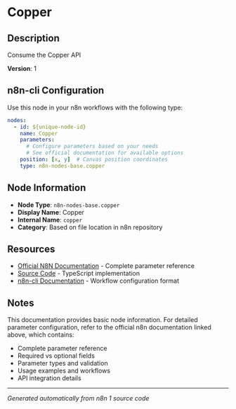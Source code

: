 # Copper

## Description

Consume the Copper API

**Version**: 1

## n8n-cli Configuration

Use this node in your n8n workflows with the following type:

```yaml
nodes:
  - id: ${unique-node-id}
    name: Copper
    parameters:
      # Configure parameters based on your needs
      # See official documentation for available options
    position: [x, y]  # Canvas position coordinates
    type: n8n-nodes-base.copper
```

## Node Information

- **Node Type**: `n8n-nodes-base.copper`
- **Display Name**: Copper
- **Internal Name**: `copper`
- **Category**: Based on file location in n8n repository

## Resources

- [Official N8N Documentation](https://docs.n8n.io/integrations/builtin/app-nodes/n8n-nodes-base.copper/) - Complete parameter reference
- [Source Code](https://github.com/n8n-io/n8n/blob/master/packages/nodes-base/nodes/Copper/Copper.node.ts) - TypeScript implementation
- [n8n-cli Documentation](https://github.com/edenreich/n8n-cli) - Workflow configuration format

## Notes

This documentation provides basic node information. For detailed parameter configuration, 
refer to the official n8n documentation linked above, which contains:

- Complete parameter reference
- Required vs optional fields
- Parameter types and validation
- Usage examples and workflows
- API integration details

---
*Generated automatically from n8n 1 source code*
